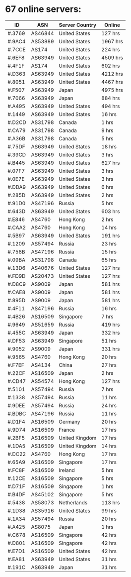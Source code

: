 # 67 online servers:

| ID | ASN | Server Country | Online |
| ------ | ------ | ------ | ------ |
| #.3769 | AS46844 | United States | 127 hrs |
| #.9AC4 | AS53889 | United States | 1967 hrs |
| #.7CCE | AS174 | United States | 224 hrs |
| #.6EF8 | AS63949 | United States | 4509 hrs |
| #.4F1F | AS174 | United States | 602 hrs |
| #.D363 | AS63949 | United States | 4212 hrs |
| #.8051 | AS63949 | United States | 4467 hrs |
| #.F507 | AS63949 | Japan | 4975 hrs |
| #.7066 | AS63949 | Japan | 884 hrs |
| #.A495 | AS63949 | United States | 494 hrs |
| #.1449 | AS63949 | United States | 16 hrs |
| #.D2CD | AS31798 | Canada | 1 hrs |
| #.CA79 | AS31798 | Canada | 9 hrs |
| #.A36B | AS31798 | Canada | 5 hrs |
| #.75DF | AS63949 | United States | 18 hrs |
| #.39CD | AS63949 | United States | 3 hrs |
| #.B445 | AS63949 | United States | 627 hrs |
| #.07F7 | AS63949 | United States | 3 hrs |
| #.0E7E | AS63949 | United States | 3 hrs |
| #.DDA9 | AS63949 | United States | 6 hrs |
| #.285D | AS63949 | United States | 2 hrs |
| #.91D0 | AS47196 | Russia | 5 hrs |
| #.643D | AS63949 | United States | 603 hrs |
| #.E846 | AS4760 | Hong Kong | 2 hrs |
| #.CAA2 | AS4760 | Hong Kong | 14 hrs |
| #.5B97 | AS63949 | United States | 191 hrs |
| #.1209 | AS57494 | Russia | 23 hrs |
| #.758B | AS47196 | Russia | 15 hrs |
| #.09BA | AS31798 | Canada | 65 hrs |
| #.13D6 | AS40676 | United States | 127 hrs |
| #.FD9D | AS20473 | United States | 127 hrs |
| #.D8C9 | AS9009 | Japan | 581 hrs |
| #.CAE8 | AS9009 | Japan | 581 hrs |
| #.895D | AS9009 | Japan | 581 hrs |
| #.4F11 | AS47196 | Russia | 16 hrs |
| #.4B26 | AS16509 | Singapore | 7 hrs |
| #.9649 | AS51659 | Russia | 419 hrs |
| #.455C | AS63949 | Japan | 332 hrs |
| #.DF53 | AS63949 | Singapore | 51 hrs |
| #.9052 | AS9009 | Japan | 331 hrs |
| #.9565 | AS4760 | Hong Kong | 20 hrs |
| #.F7EF | AS4134 | China | 27 hrs |
| #.22CF | AS16509 | Japan | 2 hrs |
| #.CD47 | AS54574 | Hong Kong | 127 hrs |
| #.5101 | AS57494 | Russia | 7 hrs |
| #.1338 | AS57494 | Russia | 11 hrs |
| #.9DEE | AS57494 | Russia | 24 hrs |
| #.BDBC | AS47196 | Russia | 11 hrs |
| #.D1F4 | AS16509 | Germany | 20 hrs |
| #.9D74 | AS16509 | France | 17 hrs |
| #.2BF5 | AS16509 | United Kingdom | 17 hrs |
| #.1DA5 | AS16509 | United Kingdom | 14 hrs |
| #.DC22 | AS4760 | Hong Kong | 17 hrs |
| #.65A9 | AS16509 | Singapore | 17 hrs |
| #.FC8F | AS16509 | Ireland | 5 hrs |
| #.12CE | AS16509 | Singapore | 5 hrs |
| #.D71F | AS16509 | Singapore | 1 hrs |
| #.B4DF | AS45102 | Singapore | 5 hrs |
| #.5438 | AS58073 | Netherlands | 113 hrs |
| #.1D38 | AS35916 | United States | 99 hrs |
| #.1A34 | AS57494 | Russia | 20 hrs |
| #.A425 | AS8075 | Japan | 1 hrs |
| #.C678 | AS16509 | Singapore | 42 hrs |
| #.D801 | AS16509 | Singapore | 42 hrs |
| #.E7D1 | AS16509 | United States | 42 hrs |
| #.EA81 | AS63949 | United States | 31 hrs |
| #.191C | AS63949 | Japan | 31 hrs |

